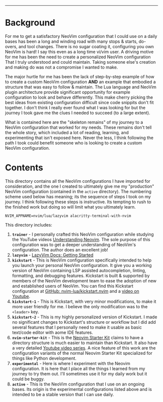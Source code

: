 

<!-- markdownlint-configure-file { "default": "true" } -->
<!-- markdownlint-configure-file { "ul-indent": { "indent": 4, "start_indented": false, "start_indent": 4, } } -->
<!-- markdownlint-configure-file { "line-length": { "line_length": 300 } } -->
<!-- markdownlint-configure-file { "blanks-around-headings": { "lines_above": 2, "lines_below": 0, } } -->
<!-- markdownlint-configure-file { "hr-style": { "style": "---------------", } } -->
<!-- markdownlint-disable MD001 MD012 MD033 MD041 MD045 -->
<!-- see [Markdownlint Documentation](https://docs.superoffice.com/contribute/markdown-guide/markdownlint.html) -->
<!-- see [Markdownlint Schema](https://github.com/DavidAnson/markdownlint/blob/main/schema/.markdownlint.jsonc) -->

<!--
Maintainer:   jeffskinnerbox@yahoo.com / www.jeffskinnerbox.me
Version:      0.0.1
-->

<!--
<div align="center">
<img src="https://raw.githubusercontent.com/jeffskinnerbox/blog/main/content/images/banners-bkgrds/work-in-progress.jpg" title="These materials require additional work and are not ready for general use." align="center" width=420px height=219px>
</div>
-->

---------------


# Background
For me to get a satisfactory NeoVim configuration that I could use on a daily bases
has been a long and winding road with many stops & starts, do-overs, and tool changes.
There is no sugar coating it, configuring you own NeoVim is hard!
I say this even as a long time vi/vim user.
A driving motive for me has been the need to create a personalized NeoVim configuration That I truly understood and could maintain.
Taking someone else's creation and making do was not a compromise I wanted to make.

The major hurtle for me has been the lack of step-by-step example of how to create a custom NeoVim configuration
**AND** an example that embodied a structure that was easy to follow & maintain.
The Lua language and NeoVim plugin architecture provide significant opportunity
for example configuration to look and behave differently.
This make cherry picking the best ideas from existing configuration difficult
since code snippits don't fit together.
I don't think I really ever found what I was looking for
but the journey I took gave me the clues I needed to succeed (to a large extent).

What is contained here are the "skeleton remains" of my journey to a NeoVim configuration that worked for my needs.
These remains don't tell the whole story, which included a lot of reading, learning, and experimenting that isn't exposed here.
Never the less, I think following the path I took could benefit someone who is looking to create a custom NeoVim configuration.


# Contents
This directory contains all the NeoVim configurations I have imported for consideration,
and the one I created to ultimately give me my "production" NeoVim configuration (contained in the `active` directory).
The numbering scheme used below has meaning; its the sequence of steps I took on my journey.
I think following these steps is instructive.
Its tempting to rush to the finished work but doing so will limit what you ultimately learn.

`NVIM_APPNAME=nvim/lua/lazyvim alacritty-terminal-with-nvim`

This directory includes:

1. **`trainer`** - I personally crafted this NeoVim configuration while studying the YouTube videos [Understanding Neovim][01].
   The sole purpose of this configuration was to get a deeper understanding of NeoVim's configuration.
   The author does an excellent job!
2. **`lazyvim`** - [LazyVim Docs: Getting Started][06]
2. **`kickstart`** - This is NeoVim configuration specifically intended to help you launch your personal NeoVim configuration.
   It give you a working version of NeoVim containing LSP assisted autocompletion, linting, formatting, and debugging features.
   Kickstart is built & supported by members of the NeoVim development team to ease the adoption of new and established users of NeoVim.
   You can find this Kickstart configuration at [GitHub: nvim-lua/kickstart.nvim][02] and a [video on Youtube][04].
3. **`kickstart-1`** - This is Kickstart, with very minor modifications, to make it more user friendly for me.
   I believe the only modification was to the `<leader>` key.
4. **`kickstart-2`** - This is my highly personalized version of Kickstart.
   I made no significant changes to Kickstart's structure or workflow
   but I did add several features that I personally need to make it usable as basic text/code editor with aome IDE features.
5. **`nvim-starter-kit`** - This is the [Neovim Starter Kit][03] claims to have
   a directory structure is much easier to maintain than Kickstart.
   It also have a very detailed [Youtube video series][05].
   A nice feature of this work are the configuration variants of the normal Neovim Starter Kit
   specialized for things like Python development.
6. **`experimental`** - Here is where I experiment with the Neovim configuration.
   It is here that I place all the things I learned from my journey to try them out.
   I'll sometimes use it for my daily work but it could be buggy.
7. **`active`** - This is the NeoVim configuration that I use on an ongoing bases.
   Its origin is the experimental configurations listed above
   and is intended to be a stable version that I can use daily.



[01]:https://www.youtube.com/playlist?list=PLx2ksyallYzW4WNYHD9xOFrPRYGlntAft
[02]:https://github.com/nvim-lua/kickstart.nvim
[03]:https://github.com/bcampolo/nvim-starter-kit/tree/main
[04]:https://www.youtube.com/watch?v=m8C0Cq9Uv9o
[05]:https://www.youtube.com/playlist?list=PLD3V7KEd2M-tUghtES9iyl_ERa7sc1-HF
[06]:https://www.lazyvim.org/

